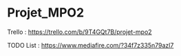 # Projet_MPO2

Trello : 
https://trello.com/b/9T4GQt7B/projet-mpo2

TODO List : https://www.mediafire.com/?34f7z335n79azl7
